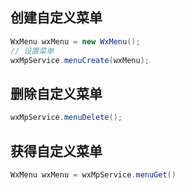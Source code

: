 ## 创建自定义菜单
```java
WxMenu wxMenu = new WxMenu();
// 设置菜单
wxMpService.menuCreate(wxMenu);
```

## 删除自定义菜单
```java
wxMpService.menuDelete();
```

## 获得自定义菜单
```java
WxMenu wxMenu = wxMpService.menuGet()
